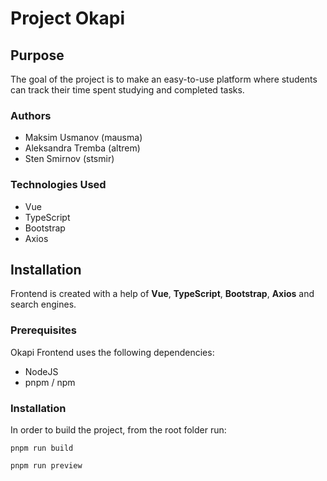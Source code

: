 # Project Okapi

## Purpose
The goal of the project is to make an easy-to-use platform where students can
track their time spent studying and completed tasks.

### Authors
* Maksim Usmanov (mausma)
* Aleksandra Tremba (altrem)
* Sten Smirnov (stsmir)

### Technologies Used

* Vue
* TypeScript
* Bootstrap
* Axios

## Installation

Frontend is created with a help of **Vue**, **TypeScript**, **Bootstrap**, **Axios** and search engines.

### Prerequisites
Okapi Frontend uses the following dependencies:

* NodeJS
* pnpm / npm

### Installation
In order to build the project, from the root folder run:

`pnpm run build`

`pnpm run preview`